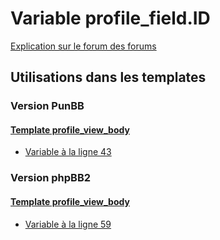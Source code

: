 # Variable profile_field.ID
[Explication sur le forum des forums](http://forum.forumactif.com/t294113-listing-des-variables#profile_field.ID)
## Utilisations dans les templates
### Version PunBB
#### [Template profile_view_body](punbb/profile_view_body.md)
* [Variable à la ligne 43](../punbb/profile_view_body.tpl#L43)
### Version phpBB2
#### [Template profile_view_body](subsilver/profile_view_body.md)
* [Variable à la ligne 59](../subsilver/profile_view_body.tpl#L59)